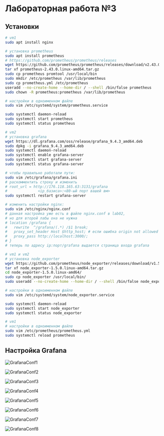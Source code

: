 # Лабораторная работа №3

## Установки

```bash
# vm1
sudo apt install nginx

# установка prometheus
sudo apt install prometheus
# https://github.com/prometheus/prometheus/releases
wget https://github.com/prometheus/prometheus/releases/download/v2.43.0/prometheus-2.43.0.linux-amd64.tar.gz
tar xf prometheus-2.43.0.linux-amd64.tar.gz
sudo cp prometheus promtool /usr/local/bin
sudo mkdir /etc/prometheus /var/lib/prometheus
sudo cp prometheus.yml /etc/prometheus
useradd --no-create-home --home-dir / --shell /bin/false prometheus
sudo chown -R prometheus:prometheus /var/lib/prometheus

# настройки в одноименном файле
sudo vim /etc/systemd/system/prometheus.service

sudo systemctl daemon-reload
sudo systemctl start prometheus
sudo systemctl status prometheus

# vm2
# установка grafana
wget https://dl.grafana.com/oss/release/grafana_9.4.3_amd64.deb
sudo dpkg -i grafana_9.4.3_amd64.deb
sudo systemctl daemon-reload
sudo systemctl enable grafana-server
sudo systemctl start grafana-server
sudo systemctl status grafana-server

# чтобы правильно работали пути:
sudo vim /etc/grafana/grafana.ini
# раскомментить строку и изменить
# root_url = http://176.118.165.63:3131/grafana
#              <ip_базиса>:<80-ый порт вашей вм>
sudo systemctl restart grafana-server

# изменить настройки nginx:
sudo vim /etc/nginx/nginx.conf
# данная настройка уже есть в файле nginx.conf в lab02,
# но для второй лабы она не нужна
# location /grafana {
#   rewrite  ^/grafana/(.*) /$1 break;
#   proxy_set_header Host $http_host; # если ошибка origin not allowed
#   proxy_pass http://localhost:3000/;
# }
# теперь по адресу ip:порт/grafana выдается страница входа grafana

# vm1 и vm2
# установка node_exporter
wget https://github.com/prometheus/node_exporter/releases/download/v1.5.0/node_exporter-1.5.0.linux-amd64.tar.gz
tar xf node_exporter-1.5.0.linux-amd64.tar.gz
cd node_exporter-1.5.0.linux-amd64/
sudo cp node_exporter /usr/local/bin/
sudo useradd --no-create-home --home-dir / --shell /bin/false node_exporter

# настройки в одноименном файле
sudo vim /etc/systemd/system/node_exporter.service

sudo systemctl daemon-reload
sudo systemctl start node_exporter
sudo systemctl status node_exporter

# vm1
# настройки в одноименном файле
sudo vim /etc/prometheus/prometheus.yml
sudo systemctl reload prometheus
```

## Настройка Grafana
![GrafanaConf1](https://user-images.githubusercontent.com/61819948/229065490-ee2e9519-d446-4cd1-809f-681cef22d360.png)

![GrafanaConf2](https://user-images.githubusercontent.com/61819948/229065664-ed825764-8f15-4f4c-93e3-e7af61d6dec2.png)

![GrafanaConf3](https://user-images.githubusercontent.com/61819948/229065758-b2de0f3f-41be-4b8f-86b6-fe50f2cb5ac2.png)

![GrafanaConf4](https://user-images.githubusercontent.com/61819948/229065784-49f6c90d-7142-4d2c-b291-fc2de219edb3.png)

![GrafanaConf5](https://user-images.githubusercontent.com/61819948/229065811-826e6810-ea93-4350-9778-d7a86760dae7.png)

![GrafanaConf6](https://user-images.githubusercontent.com/61819948/229065834-cde4b8e5-a04d-402e-aa99-4205698c808e.png)

![GrafanaConf7](https://user-images.githubusercontent.com/61819948/229065861-93177507-5543-4eda-a717-dc352c9700c1.png)

![GrafanaConf8](https://user-images.githubusercontent.com/61819948/229065880-b9477d25-a1c0-4093-a175-18c0ae721120.png)







